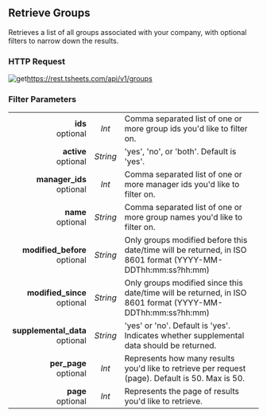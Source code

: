 ## Retrieve Groups

Retrieves a list of all groups associated with your company, with optional filters to narrow down the results.

### HTTP Request

<img src="../../images/get.png" alt="get"/><api>https://rest.tsheets.com/api/v1/groups</api>

### Filter Parameters
|                |             |             |
| -------------: | :---------: | ----------- |
| **ids**<br/>optional | _Int_ | Comma separated list of one or more group ids you'd like to filter on. |
| **active**<br/>optional | _String_ | 'yes', 'no', or 'both'. Default is 'yes'. |
| **manager_ids**<br/>optional | _Int_ | Comma separated list of one or more manager ids you'd like to filter on. |
| **name**<br/>optional | _String_ | Comma separated list of one or more group names you'd like to filter on. |
| **modified_before**<br/>optional | _String_ | Only groups modified before this date/time will be returned, in ISO 8601 format (YYYY-MM-DDThh:mm:ss?hh:mm) |
| **modified_since**<br/>optional | _String_ | Only groups modified since this date/time will be returned, in ISO 8601 format (YYYY-MM-DDThh:mm:ss?hh:mm) |
| **supplemental_data**<br/>optional | _String_ | 'yes' or 'no'. Default is 'yes'. Indicates whether supplemental data should be returned. |
| **per_page**<br/>optional | _Int_ | Represents how many results you'd like to retrieve per request (page). Default is 50. Max is 50. |
| **page**<br/>optional | _Int_ | Represents the page of results you'd like to retrieve. |